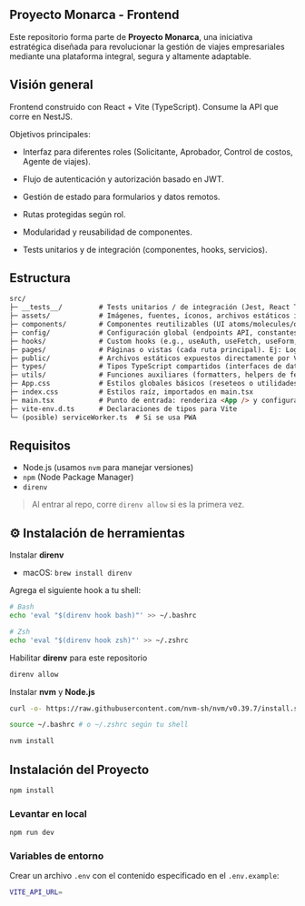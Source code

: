 ## **Proyecto Monarca - Frontend**

Este repositorio forma parte de **Proyecto Monarca**, una iniciativa estratégica diseñada para revolucionar la gestión de viajes empresariales mediante una plataforma integral, segura y altamente adaptable.  

## Visión general

Frontend construido con React + Vite (TypeScript). Consume la API que corre en NestJS.

Objetivos principales:

- Interfaz para diferentes roles (Solicitante, Aprobador, Control de costos, Agente de viajes).

- Flujo de autenticación y autorización basado en JWT.

- Gestión de estado para formularios y datos remotos.

- Rutas protegidas según rol.

- Modularidad y reusabilidad de componentes.

- Tests unitarios y de integración (componentes, hooks, servicios).

## Estructura

```md
src/
├─ __tests__/         # Tests unitarios / de integración (Jest, React Testing Library)
├─ assets/            # Imágenes, fuentes, íconos, archivos estáticos importados en componentes
├─ components/        # Componentes reutilizables (UI atoms/molecules/organisms)
├─ config/            # Configuración global (endpoints API, constantes, contextos de configuración)
├─ hooks/             # Custom hooks (e.g., useAuth, useFetch, useForm, usePagination)
├─ pages/             # Páginas o vistas (cada ruta principal). Ej: LoginPage, DashboardPage, RequestPage, ApprovalPage
├─ public/            # Archivos estáticos expuestos directamente por Vite (favicon, index.html referencia)
├─ types/             # Tipos TypeScript compartidos (interfaces de datos, enums, tipos de respuesta API)
├─ utils/             # Funciones auxiliares (formatters, helpers de fechas, validaciones genéricas)
├─ App.css            # Estilos globales básicos (reseteos o utilidades mínimas)
├─ index.css          # Estilos raíz, importados en main.tsx
├─ main.tsx           # Punto de entrada: renderiza <App /> y configura Providers (Router, Contexts, etc.)
├─ vite-env.d.ts      # Declaraciones de tipos para Vite
└─ (posible) serviceWorker.ts  # Si se usa PWA
```


## Requisitos

- Node.js (usamos `nvm` para manejar versiones)
- `npm` (Node Package Manager)
- `direnv`

> Al entrar al repo, corre `direnv allow` si es la primera vez.

## ⚙️ Instalación de herramientas
Instalar **direnv**

- macOS: `brew install direnv`

Agrega el siguiente hook a tu shell:
```bash
# Bash
echo 'eval "$(direnv hook bash)"' >> ~/.bashrc

# Zsh
echo 'eval "$(direnv hook zsh)"' >> ~/.zshrc
```

Habilitar **direnv** para este repositorio
```bash
direnv allow
```

Instalar **nvm** y **Node.js**
```bash
curl -o- https://raw.githubusercontent.com/nvm-sh/nvm/v0.39.7/install.sh | bash

source ~/.bashrc # o ~/.zshrc según tu shell

nvm install
```

## Instalación del Proyecto

```bash
npm install
```

### Levantar en local

```bash
npm run dev
```

### Variables de entorno
Crear un archivo `.env` con el contenido especificado en el `.env.example`:

```bash
VITE_API_URL=
```

